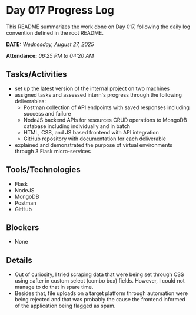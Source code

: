 # Day 017 Progress Log

This README summarizes the work done on Day 017, following the daily log convention defined in the root README.

**DATE:** _Wednesday, August 27, 2025_

**Attendance:** _06:25 PM to 04:20 AM_

## Tasks/Activities

- set up the latest version of the internal project on two machines
- assigned tasks and assessed intern's progress through the following deliverables:
  - Postman collection of API endpoints with saved responses including success and failure
  - NodeJS backend APIs for resources CRUD operations to MongoDB database including individually and in batch
  - HTML, CSS, and JS based frontend with API integration
  - GitHub repository with documentation for each deliverable
- explained and demonstrated the purpose of virtual environments through 3 Flask micro-services

## Tools/Technologies

- Flask
- NodeJS
- MongoDB
- Postman
- GitHub

## Blockers

- None

## Details

- Out of curiosity, I tried scraping data that were being set through CSS using ::after in custom select (combo box) fields. However, I could not manage to do that in spare time.
- Besides that, file uploads on a target platform through automation were being rejected and that was probably the cause the frontend informed of the application being flagged as spam.
